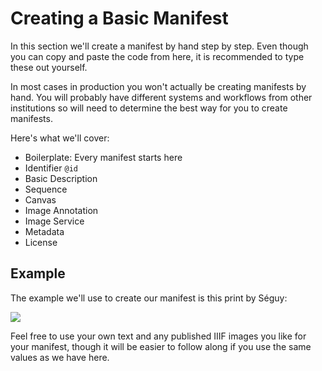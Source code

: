 # Creating a Basic Manifest

In this section we'll create a manifest by hand step by step. Even though you can copy and paste the code from here, it is recommended to type these out yourself.

In most cases in production you won't actually be creating manifests by hand. You will probably have different systems and workflows from other institutions so will need to determine the best way for you to create manifests.

<!-- #todo:160 refer back to the charts here for required and recommended properties: http://iiif.io/api/presentation/2.1/#b-summary-of-metadata-requirements -->

Here's what we'll cover:
- Boilerplate: Every manifest starts here
- Identifier `@id`
- Basic Description
- Sequence
- Canvas
- Image Annotation
- Image Service
- Metadata
- License

<!-- #backlog:230 Consider covering these aspects of Presentation as well: ranges and structures; layers; otherContent; within -->

## Example

The example we'll use to create our manifest is this print by Séguy:

![](https://iiif.lib.ncsu.edu/iiif/segPap_022/full/400,/0/default.jpg)

Feel free to use your own text and any published IIIF images you like for your manifest, though it will be easier to follow along if you use the same values as we have here.

<!-- #todo:10 confirm that we're not missing any required or strongly recommended properties for each type of thing as we create the manifest -->

